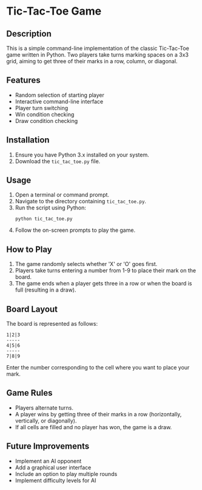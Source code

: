 # Tic-Tac-Toe Game

## Description
This is a simple command-line implementation of the classic Tic-Tac-Toe game written in Python. Two players take turns marking spaces on a 3x3 grid, aiming to get three of their marks in a row, column, or diagonal.

## Features
- Random selection of starting player
- Interactive command-line interface
- Player turn switching
- Win condition checking
- Draw condition checking

## Installation
1. Ensure you have Python 3.x installed on your system.
2. Download the `tic_tac_toe.py` file.

## Usage
1. Open a terminal or command prompt.
2. Navigate to the directory containing `tic_tac_toe.py`.
3. Run the script using Python:
   ```
   python tic_tac_toe.py
   ```
4. Follow the on-screen prompts to play the game.

## How to Play
1. The game randomly selects whether 'X' or 'O' goes first.
2. Players take turns entering a number from 1-9 to place their mark on the board.
3. The game ends when a player gets three in a row or when the board is full (resulting in a draw).

## Board Layout
The board is represented as follows:
```
1|2|3
-----
4|5|6
-----
7|8|9
```
Enter the number corresponding to the cell where you want to place your mark.

## Game Rules
- Players alternate turns.
- A player wins by getting three of their marks in a row (horizontally, vertically, or diagonally).
- If all cells are filled and no player has won, the game is a draw.

## Future Improvements
- Implement an AI opponent
- Add a graphical user interface
- Include an option to play multiple rounds
- Implement difficulty levels for AI
